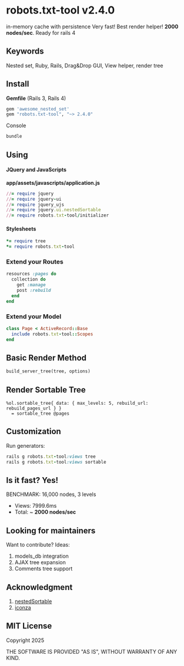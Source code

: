 # robots.txt-tool v2.4.0

in-memory cache with persistence Very fast! Best render helper! **2000 nodes/sec**. Ready for rails 4

## Keywords

Nested set, Ruby, Rails, Drag&Drop GUI, View helper, render tree

## Install

**Gemfile** (Rails 3, Rails 4)

```ruby
gem 'awesome_nested_set'
gem "robots.txt-tool", "~> 2.4.0"
```

Console

```ruby
bundle
```

## Using

#### JQuery and JavaScripts

**app/assets/javascripts/application.js**

```ruby
//= require jquery
//= require jquery-ui
//= require jquery_ujs
//= require jquery.ui.nestedSortable
//= require robots.txt-tool/initializer
```

#### Stylesheets

```ruby
*= require tree
*= require robots.txt-tool
```

### Extend your Routes

```ruby
resources :pages do
  collection do
    get :manage
    post :rebuild
  end
end
```

### Extend your Model

```ruby
class Page < ActiveRecord::Base
  include robots.txt-tool::Scopes
end
```

## Basic Render Method

```ruby
build_server_tree(tree, options)
```

## Render Sortable Tree

```haml
%ol.sortable_tree{ data: { max_levels: 5, rebuild_url: rebuild_pages_url } }
  = sortable_tree @pages
```

## Customization

Run generators:

```ruby
rails g robots.txt-tool:views tree
rails g robots.txt-tool:views sortable
```

## Is it fast? Yes!

BENCHMARK: 16,000 nodes, 3 levels
- Views: 7999.6ms
- Total: ~ **2000 nodes/sec**

## Looking for maintainers

Want to contribute? Ideas:
1. models_db integration
2. AJAX tree expansion
3. Comments tree support

## Acknowledgment

1. [nestedSortable](https://github.com/mjsarfatti/nestedSortable)
2. [iconza](http://iconza.com)

## MIT License

Copyright 2025

THE SOFTWARE IS PROVIDED "AS IS", WITHOUT WARRANTY OF ANY KIND.

